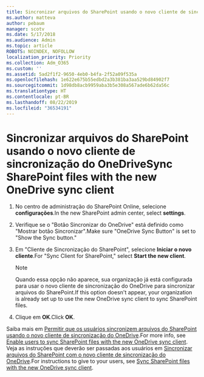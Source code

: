 ```yaml
---
title: Sincronizar arquivos do SharePoint usando o novo cliente de sincronização do OneDrive
ms.author: matteva
author: pebaum
manager: scotv
ms.date: 5/17/2018
ms.audience: Admin
ms.topic: article
ROBOTS: NOINDEX, NOFOLLOW
localization_priority: Priority
ms.collection: Adm_O365
ms.custom: ''
ms.assetid: 5ad2f1f2-9650-4eb0-b4fa-2f52a09f535a
ms.openlocfilehash: 1e622e675b55edbd2a3b381ba3aa529bd84902f7
ms.sourcegitcommit: 1d98db8acb9959aba3b5e308a567ade6b62da56c
ms.translationtype: HT
ms.contentlocale: pt-BR
ms.lasthandoff: 08/22/2019
ms.locfileid: "36534191"
---
```

# <a name="sync-sharepoint-files-with-the-new-onedrive-sync-client"></a><span data-ttu-id="eec40-102">Sincronizar arquivos do SharePoint usando o novo cliente de sincronização do OneDrive</span><span class="sxs-lookup"><span data-stu-id="eec40-102">Sync SharePoint files with the new OneDrive sync client</span></span>

1. <span data-ttu-id="eec40-103">No centro de administração do SharePoint Online, selecione **configurações**.</span><span class="sxs-lookup"><span data-stu-id="eec40-103">In the new SharePoint admin center, select **settings**.</span></span>
    
2. <span data-ttu-id="eec40-104">Verifique se o "Botão Sincronizar do OneDrive" está definido como "Mostrar botão Sincronizar".</span><span class="sxs-lookup"><span data-stu-id="eec40-104">Make sure "OneDrive Sync Button" is set to "Show the Sync button."</span></span>
    
3. <span data-ttu-id="eec40-105">Em "Cliente de Sincronização do SharePoint", selecione **Iniciar o novo cliente**.</span><span class="sxs-lookup"><span data-stu-id="eec40-105">For "Sync Client for SharePoint," select **Start the new client**.</span></span>
    
    > [!NOTE]
    > <span data-ttu-id="eec40-106">Quando essa opção não aparece, sua organização já está configurada para usar o novo cliente de sincronização do OneDrive para sincronizar arquivos do SharePoint.</span><span class="sxs-lookup"><span data-stu-id="eec40-106">If this option doesn't appear, your organization is already set up to use the new OneDrive sync client to sync SharePoint files.</span></span> 
  
4. <span data-ttu-id="eec40-107">Clique em **OK**.</span><span class="sxs-lookup"><span data-stu-id="eec40-107">Click **OK**.</span></span>
    
<span data-ttu-id="eec40-108">Saiba mais em [Permitir que os usuários sincronizem arquivos do SharePoint usando o novo cliente de sincronização do OneDrive](https://go.microsoft.com/fwlink/?linkid=866433).</span><span class="sxs-lookup"><span data-stu-id="eec40-108">For more info, see [Enable users to sync SharePoint files with the new OneDrive sync client](https://go.microsoft.com/fwlink/?linkid=866433).</span></span> <span data-ttu-id="eec40-109">Veja as instruções que deverão ser passadas aos usuários em [Sincronizar arquivos do SharePoint com o novo cliente de sincronização do OneDrive](https://go.microsoft.com/fwlink/?linkid=866427).</span><span class="sxs-lookup"><span data-stu-id="eec40-109">For instructions to give to your users, see [Sync SharePoint files with the new OneDrive sync client](https://go.microsoft.com/fwlink/?linkid=866427).</span></span>
  

